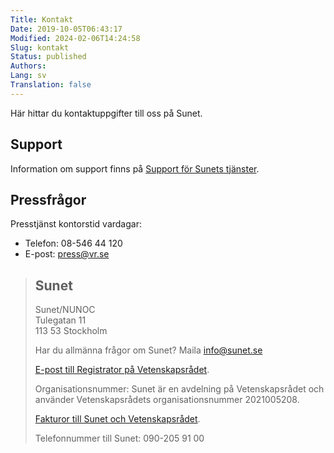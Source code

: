 ```yaml
---
Title: Kontakt
Date: 2019-10-05T06:43:17
Modified: 2024-02-06T14:24:58
Slug: kontakt
Status: published
Authors: 
Lang: sv
Translation: false
---
```


Här hittar du kontaktuppgifter till oss på Sunet.

## Support

Information om support finns på [Support för Sunets tjänster](/kontakt/support-for-sunets-tjanster/).

## Pressfrågor

Presstjänst kontorstid vardagar:

* Telefon: 08-546 44 120
* E-post: [press@vr.se](mailto:press@vr.se)

> 
> Sunet
> -----
> 
> 
> Sunet/NUNOC  
> Tulegatan 11  
> 113 53 Stockholm
> 
> 
> Har du allmänna frågor om Sunet? Maila [info@sunet.se](mailto:info@sunet.se)
> 
> 
> [E-post till Registrator på Vetenskapsrådet](mailto:registrator@vr.se).
> 
> 
> Organisationsnummer: Sunet är en avdelning på Vetenskapsrådet och använder Vetenskapsrådets organisationsnummer 2021005208.
> 
> 
> [Fakturor till Sunet och Vetenskapsrådet](/kontakt/fakturering).
> 
> 
> Telefonnummer till Sunet: 090-205 91 00
> 
> 

